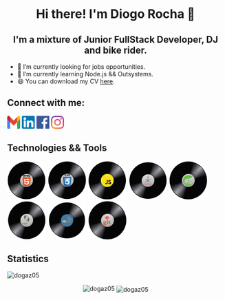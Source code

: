 <p align="center">
  <h1 align="center">  Hi there! I'm Diogo Rocha 👋</h1>
  <h2 align="center">  I'm a mixture of Junior FullStack Developer, DJ and bike rider.</h2> 
</p>

- 🔭 I’m currently looking for jobs opportunities.
- 🌱 I’m currently learning Node.js && Outsystems.
- 😄 You can download my CV [here](https://github.com/dogaz05/dogaz05/tree/main/resources/CV-proto.pdf).
<!-- - ⚡ You can look at my full stack here. -->

## Connect with me:

<p>
<a href="mailto:diogohugorocha@gmail.com"><img src="https://github.com/dogaz05/dogaz05/blob/main/resources/gmail.png" alt="gmail" width="30" height="30"/></a>
<a href="www.linkedin.com/in/diogohugorocha"><img src="https://github.com/dogaz05/dogaz05/blob/main/resources/linkedin.png" alt="linkedin" width="30" height="30"/></a>
<a href="https://www.facebook.com/dogaz.diogo"><img src="https://github.com/dogaz05/dogaz05/blob/main/resources/fb.png" alt="linkedin" width="30" height="30"/></a>
<a href="https://www.instagram.com/musgo.dogaz/"><img src="https://github.com/dogaz05/dogaz05/blob/main/resources/instagram.svg" alt="linkedin" width="30" height="30"/></a>
</p>

## Technologies && Tools

<p align="left">
<img src="https://github.com/dogaz05/dogaz05/blob/main/resources/html.png" alt="html5" width="90" height="90"/>
<img src="https://github.com/dogaz05/dogaz05/blob/main/resources/css.png" alt="css" width="90" height="90"/>
<img src="https://github.com/dogaz05/dogaz05/blob/main/resources/js.png" alt="js" width="90" height="90"/>
<img src="https://github.com/dogaz05/dogaz05/blob/main/resources/java.png" alt="java" width="90" height="90"/>
<img src="https://github.com/dogaz05/dogaz05/blob/main/resources/spring.png" alt="spring" width="90" height="90"/>
<img src="https://github.com/dogaz05/dogaz05/blob/main/resources/hibernate.png" alt="hibernate" width="90" height="90"/>
<img src="https://github.com/dogaz05/dogaz05/blob/main/resources/mysql.png" alt="mysql" width="90" height="90"/>
<img src="https://github.com/dogaz05/dogaz05/blob/main/resources/git.png" alt="git" width="90" height="90"/>
</p>

## Statistics

<p align="left"> <img src="https://komarev.com/ghpvc/?username=dogaz05" alt="dogaz05" /> </p>
<p align="center">
<img src="https://github-readme-stats.vercel.app/api?username=dogaz05&show_icons=true&locale=en&theme=dark" alt="dogaz05" />
<img align="center" src="https://github-readme-stats.vercel.app/api/top-langs?username=dogaz05&hide=SASS&locale=en&theme=dark" alt="dogaz05" />
</p>


